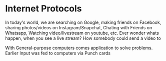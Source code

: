 # Internet Protocols

In today's world, we are searching on Google, making friends on Facebook, sharing photos/videos on Instagram/Snapchat, Chating with Friends on Whatsapp, Watching video/livestream on youtube, etc. Ever wonder whats happen, when you see a live stream? How somebody could send a video to 

With General-purpose computers comes application to solve problems. Earlier Input was fed to computers via Punch cards 
<!--stackedit_data:
eyJwcm9wZXJ0aWVzIjoiZXh0ZW5zaW9uczpcbiAgcHJlc2V0Oi
BnZm1cbiIsImhpc3RvcnkiOlsxOTA0MTMxMzA0LC0xMTQyOTEx
ODA0LC02Njk0MTA0NDhdfQ==
-->